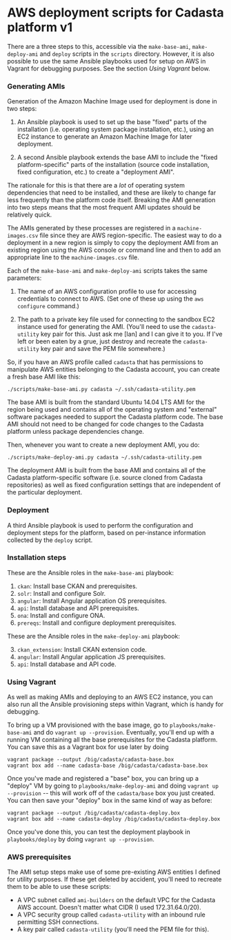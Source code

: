 # AWS deployment scripts for Cadasta platform v1

There are a three steps to this, accessible via the `make-base-ami`,
`make-deploy-ami` and `deploy` scripts in the `scripts` directory.
However, it is also possible to use the same Ansible playbooks used
for setup on AWS in Vagrant for debugging purposes.  See the section
*Using Vagrant* below.


### Generating AMIs

Generation of the Amazon Machine Image used for deployment is done in
two steps:

1. An Ansible playbook is used to set up the base "fixed" parts of the
   installation (i.e. operating system package installation, etc.),
   using an EC2 instance to generate an Amazon Machine Image for later
   deployment.

2. A second Ansible playbook extends the base AMI to include the
   "fixed platform-specific" parts of the installation (source code
   installation, fixed configuration, etc.) to create a "deployment
   AMI".

The rationale for this is that there are a *lot* of operating system
dependencies that need to be installed, and these are likely to change
far less frequently than the platform code itself.  Breaking the AMI
generation into two steps means that the most frequent AMI updates
should be relatively quick.

The AMIs generated by these processes are registered in a
`machine-images.csv` file since they are AWS region-specific.  The
easiest way to do a deployment in a new region is simply to copy the
deployment AMI from an existing region using the AWS console or
command line and then to add an appropriate line to the
`machine-images.csv` file.

Each of the `make-base-ami` and `make-deploy-ami` scripts takes the
same parameters:

1. The name of an AWS configuration profile to use for accessing
   credentials to connect to AWS.  (Set one of these up using the `aws
   configure` command.)

2. The path to a private key file used for connecting to the sandbox
   EC2 instance used for generating the AMI.  (You'll need to use the
   `cadasta-utility` key pair for this.  Just ask me [Ian] and I can
   give it to you.  If I've left or been eaten by a grue, just destroy
   and recreate the `cadasta-utility` key pair and save the PEM file
   somewhere.)

So, if you have an AWS profile called `cadasta` that has permissions
to manipulate AWS entities belonging to the Cadasta account, you can
create a fresh base AMI like this:

```
./scripts/make-base-ami.py cadasta ~/.ssh/cadasta-utility.pem
```

The base AMI is built from the standard Ubuntu 14.04 LTS AMI for the
region being used and contains all of the operating system and
"external" software packages needed to support the Cadasta platform
code.  The base AMI should not need to be changed for code changes to
the Cadasta platform unless package dependencies change.

Then, whenever you want to create a new deployment AMI, you do:

```
./scripts/make-deploy-ami.py cadasta ~/.ssh/cadasta-utility.pem
```

The deployment AMI is built from the base AMI and contains all of the
Cadasta platform-specific software (i.e. source cloned from Cadasta
repositories) as well as fixed configuration settings that are
independent of the particular deployment.


### Deployment

A third Ansible playbook is used to perform the configuration and
deployment steps for the platform, based on per-instance information
collected by the `deploy` script.





### Installation steps

These are the Ansible roles in the `make-base-ami` playbook:

1. `ckan`: Install base CKAN and prerequisites.
2. `solr`: Install and configure Solr.
4. `angular`: Install Angular application OS prerequisites.
5. `api`: Install database and API prerequisites.
6. `ona`: Install and configure ONA.
7. `prereqs`: Install and configure deployment prerequisites.

These are the Ansible roles in the `make-deploy-ami` playbook:

3. `ckan_extension`: Install CKAN extension code.
4. `angular`: Install Angular application JS prerequisites.
5. `api`: Install database and API code.


### Using Vagrant

As well as making AMIs and deploying to an AWS EC2 instance, you can
also run all the Ansible provisioning steps within Vagrant, which is
handy for debugging.

To bring up a VM provisioned with the base image, go to
`playbooks/make-base-ami` and do `vagrant up --provision`.
Eventually, you'll end up with a running VM containing all the base
prerequisites for the Cadasta platform.  You can save this as a
Vagrant box for use later by doing

```
vagrant package --output /big/cadasta/cadasta-base.box
vagrant box add --name cadasta-base /big/cadasta/cadasta-base.box
```

Once you've made and registered a "base" box, you can bring up a
"deploy" VM by going to `playbooks/make-deploy-ami` and doing `vagrant
up --provision` -- this will work off of the `cadasta/base` box you
just created.  You can then save your "deploy" box in the same kind of
way as before:

```
vagrant package --output /big/cadasta/cadasta-deploy.box
vagrant box add --name cadasta-deploy /big/cadasta/cadasta-deploy.box
```

Once you've done this, you can test the deployment playbook in
`playbooks/deploy` by doing `vagrant up --provision`.


### AWS prerequisites

The AMI setup steps make use of some pre-existing AWS entities I
defined for utility purposes.  If these get deleted by accident,
you'll need to recreate them to be able to use these scripts:

 * A VPC subnet called `ami-builders` on the default VPC for the
   Cadasta AWS account.  Doesn't matter what CIDR (I used
   172.31.64.0/20).
 * A VPC security group called `cadasta-utility` with an inbound rule
   permitting SSH connections.
 * A key pair called `cadasta-utility` (you'll need the PEM file for
   this).
